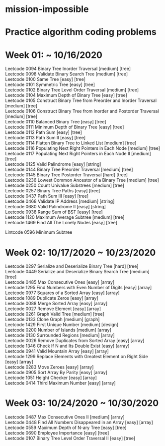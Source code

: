 # mission-impossible

# Practice algorithm coding problems

# Week 01:  ~ 10/16/2020

Leetcode 0094 Binary Tree Inorder Traversal [medium] [tree]  
Leetcode 0098 Validate Binary Search Tree [medium] [tree]  
Leetcode 0100 Same Tree [easy] [tree]  
Leetcode 0101 Symmetric Tree [easy] [tree]  
Leetcode 0102 Binary Tree Level Order Traversal [medium] [tree]  
Leetcode 0104 Maximum Depth of Binary Tree [easy] [tree]  
Leetcode 0105 Construct Binary Tree from Preorder and Inorder Traversal [medium] [tree]  
Leetcode 0106 Construct Binary Tree from Inorder and Postorder Traversal [medium] [tree]  
Leetcode 0110 Balanced Binary Tree [easy] [tree]  
Leetcode 0111 Minimum Depth of Binary Tree [easy] [tree]  
Leetcode 0112 Path Sum [easy] [tree]  
Leetcode 0113 Path Sum II [easy] [tree]  
Leetcode 0114 Flatten Binary Tree to Linked List [medium] [tree]  
Leetcode 0116 Populating Next Right Pointers in Each Node [medium] [tree]  
Leetcode 0117 Populating Next Right Pointers in Each Node II [medium] [tree]  
Leetcode 0125 Valid Palindrome [easy] [string]  
Leetcode 0144 Binary Tree Preorder Traversal [medium] [tree]  
Leetcode 0145 Binary Tree Postorder Traversal [hard] [tree]  
Leetcode 0236 Lowest Common Ancestor of a Binary Tree [medium] [tree]  
Leetcode 0250 Count Univalue Substrees [medium] [tree]  
Leetcode 0257 Binary Tree Paths [easy] [tree]  
Leetcode 0437 Path Sum III [easy] [tree]  
Leetcode 0468 Validate IP Address [medium] [string]  
Leetcode 0680 Valid Palindrome II [easy] [string]  
Leetcode 0938 Range Sum of BST [easy] [tree]  
Leetcode 1120 Maximum Average Subtree [medium] [tree]  
Leetcode 1469 Find All The Lonely Nodes [easy] [tree]  

Lintcode 0596 Minimum Subtree  

# Week 02:  10/17/2020 ~ 10/23/2020
Leetcode 0297 Serialize and Deserialize Binary Tree [hard] [tree]  
Leetcode 0449 Serialize and Deserialize Binary Search Tree [medium] [tree]  
Leetcode 0485 Max Consecutive Ones [easy] [array]  
Leetcode 1295 Find Numbers with Even Number of Digits [easy] [array]  
Leetcode 0977 Squares of a Sorted Array [easy] [array]  
Leetcode 1089 Duplicate Zeros [easy] [array]  
Leetcode 0088 Merge Sorted Array [easy] [array]  
Leetcode 0027 Remove Element [easy] [array]  
Leetcode 0261 Graph Valid Tree [medium] [tree]  
Leetcode 0133 Clone Graph [medium] [graph]  
Leetcode 1429 First Unique Number [medium] [design]  
Leetcode 0200 Number of Islands [medium] [array]  
Leetcode 0130 Surrounded Regions [medium] [array]  
Leetcode 0026 Remove Duplicates from Sorted Array [easy] [array]  
Leetcode 1346 Check If N and Its Double Exist [easy] [array]  
Leetcode 0941 Valid Mountain Array [easy] [array]  
Leetcode 1299 Replace Elements with Greatest Element on Right Side [easy] [array]  
Leetcode 0283 Move Zeroes [easy] [array]  
Leetcode 0905 Sort Array By Parity [easy] [array]  
Leetcode 1051 Height Checker [easy] [array]  
Leetcode 0414 Third Maximum Number [easy] [array]  

# Week 03:  10/24/2020 ~ 10/30/2020  
Leetcode 0487 Max Consecutive Ones II [medium] [array]  
Leetcode 0448 Find All Numbers Disappeared in an Array [easy] [array]  
Leetcode 0559 Maximum Depth of N-ary Tree [easy] [tree]  
Leetcode 0690 Employee Importance [easy] [tree]  
Leetcode 0107 Binary Tree Level Order Traversal II [easy] [tree]  
